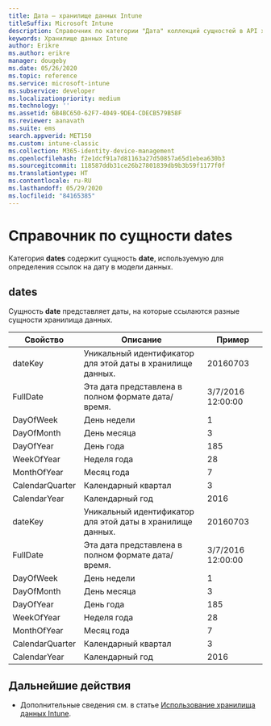 ```yaml
---
title: Дата — хранилище данных Intune
titleSuffix: Microsoft Intune
description: Справочник по категории "Дата" коллекций сущностей в API хранилища данных Intune.
keywords: Хранилище данных Intune
author: Erikre
ms.author: erikre
manager: dougeby
ms.date: 05/26/2020
ms.topic: reference
ms.service: microsoft-intune
ms.subservice: developer
ms.localizationpriority: medium
ms.technology: ''
ms.assetid: 6B4BC650-62F7-4049-9DE4-CDECB579B58F
ms.reviewer: aanavath
ms.suite: ems
search.appverid: MET150
ms.custom: intune-classic
ms.collection: M365-identity-device-management
ms.openlocfilehash: f2e1dcf91a7d81163a27d50857a65d1ebea630b3
ms.sourcegitcommit: 118587ddb31ce26b27801839db9b3b59f1177f0f
ms.translationtype: HT
ms.contentlocale: ru-RU
ms.lasthandoff: 05/29/2020
ms.locfileid: "84165385"
---
```

# <a name="reference-for-dates-entity"></a>Справочник по сущности dates

Категория **dates** содержит сущность **date**, используемую для определения ссылок на дату в модели данных.

## <a name="dates"></a>dates

Сущность **date** представляет даты, на которые ссылаются разные сущности хранилища данных.


|    Свойство     |                      Описание                       |       Пример        |
|-----------------|--------------------------------------------------------|----------------------|
|     dateKey     | Уникальный идентификатор для этой даты в хранилище данных. |       20160703       |
|    FullDate     |    Эта дата представлена в полном формате дата/время.     | 3/7/2016 12:00:00 |
|    DayOfWeek    |                      День недели                       |          1           |
|   DayOfMonth    |                      День месяца                      |          3           |
|    DayOfYear    |                      День года                       |         185          |
|   WeekOfYear    |                      Неделя года                      |          28          |
|   MonthOfYear   |                   Месяц года                    |          7           |
| CalendarQuarter |                    Календарный квартал                    |          3           |
|  CalendarYear   |                     Календарный год                      |         2016         |
|     dateKey     | Уникальный идентификатор для этой даты в хранилище данных. |       20160703       |
|    FullDate     |    Эта дата представлена в полном формате дата/время.     | 3/7/2016 12:00:00 |
|    DayOfWeek    |                      День недели                       |          1           |
|   DayOfMonth    |                      День месяца                      |          3           |
|    DayOfYear    |                      День года                       |         185          |
|   WeekOfYear    |                      Неделя года                      |          28          |
|   MonthOfYear   |                   Месяц года                    |          7           |
| CalendarQuarter |                    Календарный квартал                    |          3           |
|  CalendarYear   |                     Календарный год                      |         2016         |

## <a name="next-steps"></a>Дальнейшие действия

- Дополнительные сведения см. в статье [Использование хранилища данных Intune](reports-nav-create-intune-reports.md).
